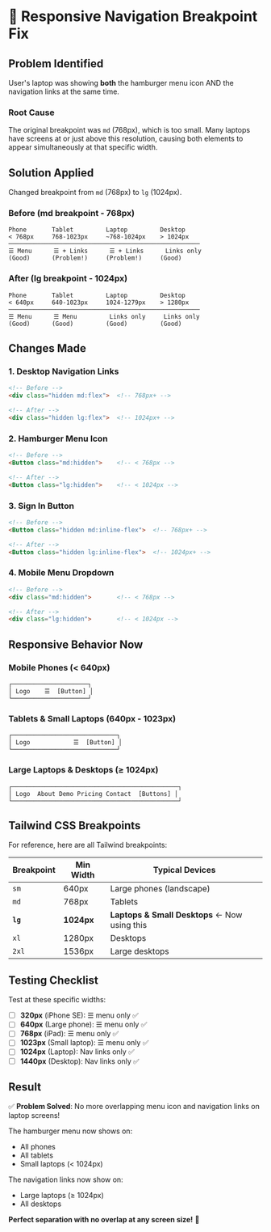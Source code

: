 # 🔧 Responsive Navigation Breakpoint Fix

## Problem Identified

User's laptop was showing **both** the hamburger menu icon AND the navigation links at the same time.

### Root Cause
The original breakpoint was `md` (768px), which is too small. Many laptops have screens at or just above this resolution, causing both elements to appear simultaneously at that specific width.

## Solution Applied

Changed breakpoint from `md` (768px) to `lg` (1024px).

### Before (md breakpoint - 768px)
```
Phone       Tablet         Laptop         Desktop
< 768px     768-1023px     ~768-1024px    > 1024px
─────────────────────────────────────────────────────
☰ Menu      ☰ + Links      ☰ + Links      Links only
(Good)      (Problem!)     (Problem!)     (Good)
```

### After (lg breakpoint - 1024px)
```
Phone       Tablet         Laptop         Desktop
< 640px     640-1023px     1024-1279px    > 1280px
─────────────────────────────────────────────────────
☰ Menu      ☰ Menu         Links only     Links only
(Good)      (Good)         (Good)         (Good)
```

## Changes Made

### 1. Desktop Navigation Links
```html
<!-- Before -->
<div class="hidden md:flex">  <!-- 768px+ -->

<!-- After -->
<div class="hidden lg:flex">  <!-- 1024px+ -->
```

### 2. Hamburger Menu Icon
```html
<!-- Before -->
<Button class="md:hidden">    <!-- < 768px -->

<!-- After -->
<Button class="lg:hidden">    <!-- < 1024px -->
```

### 3. Sign In Button
```html
<!-- Before -->
<Button class="hidden md:inline-flex">  <!-- 768px+ -->

<!-- After -->
<Button class="hidden lg:inline-flex">  <!-- 1024px+ -->
```

### 4. Mobile Menu Dropdown
```html
<!-- Before -->
<div class="md:hidden">       <!-- < 768px -->

<!-- After -->
<div class="lg:hidden">       <!-- < 1024px -->
```

## Responsive Behavior Now

### Mobile Phones (< 640px)
```
┌─────────────────────┐
│ Logo    ☰  [Button] │
└─────────────────────┘
```

### Tablets & Small Laptops (640px - 1023px)
```
┌─────────────────────────────┐
│ Logo            ☰  [Button] │
└─────────────────────────────┘
```

### Large Laptops & Desktops (≥ 1024px)
```
┌──────────────────────────────────────────────┐
│ Logo  About Demo Pricing Contact  [Buttons] │
└──────────────────────────────────────────────┘
```

## Tailwind CSS Breakpoints

For reference, here are all Tailwind breakpoints:

| Breakpoint | Min Width | Typical Devices |
|------------|-----------|-----------------|
| `sm` | 640px | Large phones (landscape) |
| `md` | 768px | Tablets |
| **`lg`** | **1024px** | **Laptops & Small Desktops** ← Now using this |
| `xl` | 1280px | Desktops |
| `2xl` | 1536px | Large desktops |

## Testing Checklist

Test at these specific widths:

- [ ] **320px** (iPhone SE): ☰ menu only ✅
- [ ] **640px** (Large phone): ☰ menu only ✅
- [ ] **768px** (iPad): ☰ menu only ✅
- [ ] **1023px** (Small laptop): ☰ menu only ✅
- [ ] **1024px** (Laptop): Nav links only ✅
- [ ] **1440px** (Desktop): Nav links only ✅

## Result

✅ **Problem Solved**: No more overlapping menu icon and navigation links on laptop screens!

The hamburger menu now shows on:
- All phones
- All tablets
- Small laptops (< 1024px)

The navigation links now show on:
- Large laptops (≥ 1024px)
- All desktops

**Perfect separation with no overlap at any screen size!** 🎉
